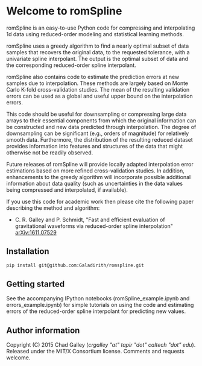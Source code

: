 # Welcome to romSpline

romSpline is an easy-to-use Python code for compressing and interpolating 1d
data using reduced-order modeling and statistical learning methods.

romSpline uses a greedy algorithm to find a nearly optimal subset of data
samples that recovers the original data, to the requested tolerance, with a
univariate spline interpolant. The output is the optimal subset of data and the
corresponding reduced-order spline interpolant.

romSpline also contains code to estimate the prediction errors at new samples
due to interpolation. These methods are largely based on Monte Carlo K-fold
cross-validation studies. The mean of the resulting validation errors can be
used as a global and useful upper bound on the interpolation errors.

This code should be useful for downsampling or compressing large data arrays to
their essential components from which the original information can be
constructed and new data predicted through interpolation. The degree of
downsampling can be significant (e.g., orders of magnitude) for relatively
smooth data. Furthermore, the distribution of the resulting reduced dataset
provides information into features and structures of the data that might
otherwise not be readily observed.

Future releases of romSpline will provide locally adapted interpolation error
estimations based on more refined cross-validation studies. In addition,
enhancements to the greedy algorithm will incorporate possible additional
information about data quality (such as uncertainties in the data values being
compressed and interpolated, if available).

If you use this code for academic work then please cite the following paper
describing the method and algorithm:

* C. R. Galley and P. Schmidt,
"Fast and efficient evaluation of gravitational waveforms via reduced-order
spline interpolation"
[arXiv:1611.07529](https://arxiv.org/abs/1611.07529)


## Installation

```bash
pip install git@github.com:Galadirith/romspline.git
```

## Getting started

See the accompanying IPython notebooks (romSpline_example.ipynb and
errors_example.ipynb) for simple tutorials on using the code and estimating
errors of the reduced-order spline interpolant for predicting new values.

## Author information

Copyright (C) 2015 Chad Galley (*crgalley "at" tapir "dot" caltech "dot" edu*).
Released under the MIT/X Consortium license.
Comments and requests welcome.

